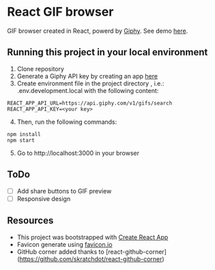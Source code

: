# React GIF browser

GIF browser created in React, powerd by [Giphy](https://developers.giphy.com/docs/sdk/). See demo [here](https://nerychucuy.github.io/react-gif-browser/).

## Running this project in your local environment

1. Clone repository
1. Generate a Giphy API key by creating an app [here](https://developers.giphy.com/docs/sdk/)
1. Create environment file in the project directory , i.e.: .env.development.local with the following content:

```
REACT_APP_API_URL=https://api.giphy.com/v1/gifs/search
REACT_APP_API_KEY=<your key>
```
4. Then, run the following commands:

```
npm install
npm start
```

5. Go to http://localhost:3000 in your browser

## ToDo
- [ ] Add share buttons to GIF preview
- [ ] Responsive design

## Resources
* This project was bootstrapped with [Create React App](https://github.com/facebook/create-react-app)
* Favicon generate using [favicon.io](https://favicon.io/favicon-generator/)
* GitHub corner added thanks to [react-github-corner] (https://github.com/skratchdot/react-github-corner)
